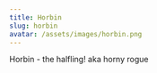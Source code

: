 ```yaml
---
title: Horbin
slug: horbin
avatar: /assets/images/horbin.png
---
```

Horbin - the halfling! aka horny rogue
